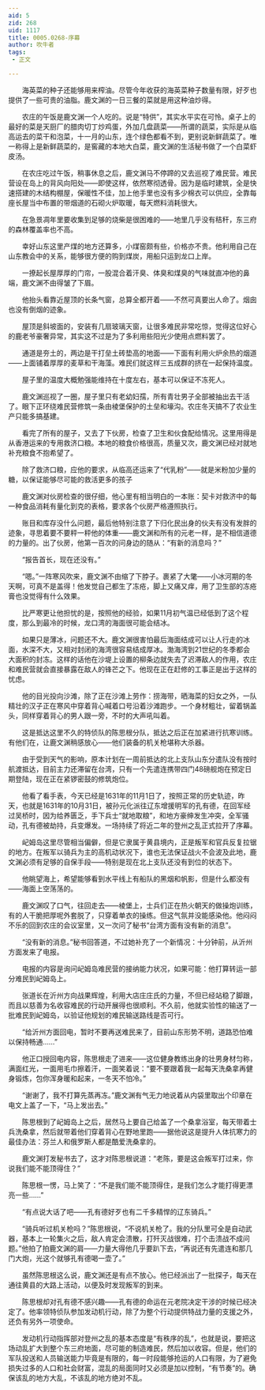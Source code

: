 ```yaml
---
aid: 5
zid: 268
uid: 1117
title: 0005.0268-序幕
author: 吹牛者
tags: 
 - 正文

---
```




　　海英菜的种子还能够用来榨油。尽管今年收获的海英菜种子数量有限，好歹也提供了一些可贵的油脂。鹿文渊的一日三餐的菜就是用这种油炒得。

　　农庄的午饭是鹿文渊一个人吃的。说是“特供”，其实水平实在可怜。桌子上的最好的菜是天厨厂的腊肉切丁炒鸡蛋，外加几盘蔬菜——所谓的蔬菜，实际是从临高运去的菜干和泡菜，十一月的山东，连个绿色都看不到，更别说新鲜蔬菜了。唯一称得上是新鲜蔬菜的，是窖藏的本地大白菜，鹿文渊的生活秘书做了一个白菜虾皮汤。

　　在农庄吃过午饭，稍事休息之后，鹿文渊马不停蹄的又去巡视了难民营。难民营设在岛上的背风向阳处——即使这样，依然寒彻透骨。因为是临时建筑，全是快速搭建的木结构棚屋，保暖性不佳，加上他手里也没有多少棉衣可以供应，全靠每座长屋当中布置的带烟道的石砌火炉取暖，每天燃料消耗很大。

　　在急景凋年里要收集到足够的烧柴是很困难的——地里几乎没有秸秆，东三府的森林覆盖率也不高。

　　幸好山东这里产煤的地方还算多，小煤窑颇有些，价格亦不贵。他利用自己在山东教会中的关系，能够很方便的购到煤炭，用船只运到龙口上岸。

　　一撩起长屋厚厚的门帘，一股混合着汗臭、体臭和煤臭的气味就直冲他的鼻端，鹿文渊不由得皱了下眉。

　　他抬头看靠近屋顶的长条气窗，总算全都开着——不然可真要出人命了。烟囱也没有倒烟的迹象。

　　屋顶是斜坡面的，安装有几扇玻璃天窗，让很多难民非常吃惊，觉得这位好心的鹿老爷豪奢异常，其实这不过是为了多利用些阳光少使用点燃料罢了。

　　通道是夯土的，两边是干打垒土砖垫高的地面——下面有利用火炉余热的烟道——上面铺着厚厚的麦草和干海藻。难民们就这样三五成群的挤在一起保持温度。

　　屋子里的温度大概勉强能维持在十度左右，基本可以保证不冻死人。

　　鹿文渊巡视了一圈，屋子里只有老幼妇孺，所有青壮男子全部被抽出去干活了。眼下正环绕难民营修筑一条由棱堡保护的土垒和壕沟。农庄冬天搞不了农业生产只能多搞基建。

　　看完了所有的屋子，又去了下伙房，检查了卫生和伙食配给情况。这里用得是从香港运来的专用救济口粮。本地的粮食价格很高，质量又次，鹿文渊已经对就地补充粮食不抱希望了。

　　除了救济口粮，应他的要求，从临高还运来了“代乳粉”——就是米粉加少量的糖，以保证能够尽可能的救活更多的孩子

　　鹿文渊对伙房检查的很仔细，他心里有相当明白的一本账：契卡对救济中的每一种食品消耗有量化到克的表格，要求各个伙房严格遵照执行。

　　账目和库存没什么问题，最后他特别注意了下归化民出身的伙夫有没有发胖的迹象，寻思着要不要秤一秤他的体重——鹿文渊和所有的元老一样，是不相信道德的力量的。出了伙房，他第一百次的问身边的随从：“有新的消息吗？”

　　“报告首长，现在还没有。”

　　“嗯。”一阵寒风吹来，鹿文渊不由缩了下脖子。裹紧了大氅——小冰河期的冬天啊，可真不是盖得！他发觉自己都生了冻疮，脚上又痛又痒，用了卫生部的冻疮膏也没觉得有什么效果。

　　比严寒更让他担忧的是，按照他的经验，如果11月初气温已经低到了这个程度，那么到最冷的时候，龙口湾的海面很可能会结冰。

　　如果只是薄冰，问题还不大。鹿文渊很害怕最后海面结成可以让人行走的冰面，水深不大，又相对封闭的海湾很容易结成厚冰。渤海湾到21世纪的冬季都会大面积的封冻。这样的话他在沙堤上设置的柳条边就失去了迟滞敌人的作用，农庄和难民营就会直接暴露在敌人的锋芒之下。他现在正在赶修的工事正是出于这样的忧虑。

　　他的目光投向沙滩，除了正在沙滩上劳作：捞海带，晒海菜的妇女之外，一队精壮的汉子正在寒风中穿着背心喊着口号沿着沙滩跑步。一个身材粗壮，留着锅盖头，同样穿着背心的男人跟一旁，不时的大声吼叫着。

　　这是抵达这里不久的特侦队的陈思根分队，抵达之后正在加紧进行抗寒训练。有他们在，让鹿文渊稍感放心——他们装备的机关枪堪称大杀器。

　　由于受到天气的影响，原本计划在一周前抵达的北上支队山东分遣队没有按时航渡抵达，目前主力还滞留在台湾，只有一个先遣连携带四门48磅舰炮在预定日期登陆，现在正在紧锣密鼓的修筑炮位。

　　他看了看手表，今天已经是1631年的11月1日了，按照正常的历史轨迹，昨天，也就是1631年的10月31日，被孙元化派往辽东增援明军的孔有德，在回军经过吴桥时，因为给养匮乏，手下兵士“就地取粮”，和地方豪绅发生冲突，全军骚动，孔有德被劫持，兵变爆发。一场持续了将近二年的登州之乱正式拉开了序幕。

　　屺姆岛这里尽管相当偏僻，但是它隶属于黄县境内，正是叛军和官兵反复拉锯的地方。在叛军以骑兵为主的高机动状况下，谁也无法保证战火不会波及此地，鹿文渊必须有足够的自保手段——特别是现在北上支队还没有到位的状态下。

　　他眺望海上，希望能够看到水平线上有船队的黑烟和帆影，但是什么都没有——海面上空荡荡的。

　　鹿文渊叹了口气，往回走去——棱堡上，士兵们正在热火朝天的做操炮训练，有的人干脆把厚呢外套脱了，只穿着单衣的操练。但这气氛并没能感染他。他闷闷不乐的回到农庄的会议室里，又一次问了秘书“台湾方面有没有新的消息”。

　　“没有新的消息。”秘书回答道，不过她补充了一个新情况：十分钟前，从沂州方面发来了电报。

　　电报的内容是询问屺姆岛难民营的接纳能力状况，如果可能：他打算转运一部分难民到屺姆岛上。

　　张道长在沂州方向战果辉煌，利用大店庄庄氏的力量，不但已经站稳了脚跟，而且以慈善为名收容难民的行动开展得也很顺利。不久前，他就实验性的输送了一批难民到屺姆岛，以验证他规划的难民输送路线是否可行。

　　“给沂州方面回电，暂时不要再送难民来了，目前山东形势不明，道路恐怕难以保持畅通……”

　　他正口授回电内容，陈思根走了进来——这位健身教练出身的壮男身材匀称，满面红光，一面用毛巾擦着汗，一面笑着说：“要不要跟着我一起每天洗桑拿再健身锻炼，包你浑身暖和起来，一冬天不怕冷。”

　　“谢谢了，我不打算先蒸再冻。”鹿文渊有气无力地说着从内袋里取出个印章在电文上盖了一下，“马上发出去。”

　　陈思根到了屺姆岛上之后，居然马上要自己给盖了一个桑拿浴室，每天带着士兵洗桑拿，然后就带着他们穿着背心在野地里跑——据他说这是提升人体抗寒力的最佳办法：芬兰人和俄罗斯人都是酷爱洗桑拿的。

　　鹿文渊打发秘书去了，这才对陈思根说道：“老陈，要是这会叛军打过来，你说我们能不能顶得住？”

　　陈思根一愣，马上笑了：“不是我们能不能顶得住，是我们怎么才能打得更漂亮一些……”

　　“有点说大话了吧——孔有德好歹也有二千多精悍的辽东骑兵。”

　　“骑兵听过机关枪吗？”陈思根说，“不说机关枪了。我的分队里可全是自动武器，基本上一轮集火之后，敌人肯定会溃散，打歼灭战很难，打个击溃战不成问题。”他拍了拍鹿文渊的肩——力量大得他几乎要趴下去，“再说还有先遣连和那几门大炮，光这个就够孔有德喝一壶了。”

　　虽然陈思根这么说，鹿文渊还是有点不放心。他已经派出了一批探子，每天在通往黄县的大路上活动，以便及时发现叛军的到来。

　　陈思根却对孔有德不感兴趣——孔有德的命运在元老院决定干涉的时候已经决定了。他率领特侦队参加发动机行动，除了为整个行动提供特战力量的支援之外，还负有另外一项使命。

　　发动机行动指挥部对登州之乱的基本态度是“有秩序的乱”，也就是说，要把这场动乱扩大到整个东三府地面，尽可能的制造难民，然后加以收容。但是，他们的军队投送和人员输送能力毕竟是有限的，每一时段能够抢运的人口有限，为了避免损失过多的人口和社会财富，混乱的局面同时又必须是加以控制，“有节奏”的。确保该乱的地方大乱，不该乱的地方绝对不乱。


